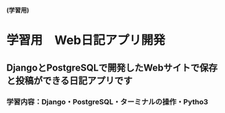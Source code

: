 **(学習用)**
# 学習用　Web日記アプリ開発
## DjangoとPostgreSQLで開発したWebサイトで保存と投稿ができる日記アプリです
### 学習内容：Django・PostgreSQL・ターミナルの操作・Pytho3

